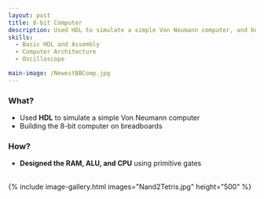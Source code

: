 ```yaml
---
layout: post
title: 8-bit Computer
description: Used HDL to simulate a simple Von Neumann computer, and building it on breadboards.
skills: 
  - Basic HDL and Assembly
  - Computer Architecture
  - Oscilloscope

main-image: /NewestBBComp.jpg
---
```


### **What?**
 - Used **HDL** to simulate a simple Von Neumann computer
 - Building the 8-bit computer on breadboards


### **How?**
- **Designed the RAM, ALU, and CPU** using primitive gates

<br>
{% include image-gallery.html images="Nand2Tetris.jpg" height="500" %}

